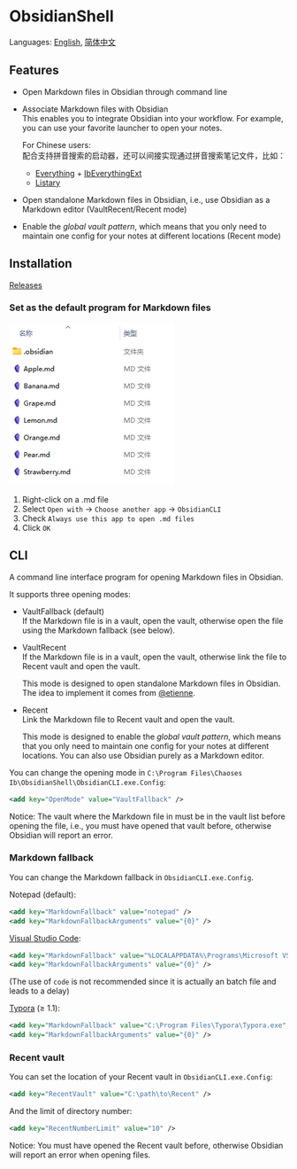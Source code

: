 # ObsidianShell
Languages: [English](README.md), [简体中文](README.zh-Hans.md)

## Features
- Open Markdown files in Obsidian through command line
- Associate Markdown files with Obsidian  
  This enables you to integrate Obsidian into your workflow. For example, you can use your favorite launcher to open your notes.
  
  For Chinese users:  
  配合支持拼音搜索的启动器，还可以间接实现通过拼音搜索笔记文件，比如：
  - [Everything](https://www.voidtools.com/) + [IbEverythingExt](https://github.com/Chaoses-Ib/IbEverythingExt)
  - [Listary](https://www.listarypro.com/)

- Open standalone Markdown files in Obsidian, i.e., use Obsidian as a Markdown editor (VaultRecent/Recent mode)
- Enable the *global vault pattern*, which means that you only need to maintain one config for your notes at different locations (Recent mode)


## Installation
[Releases](https://github.com/Chaoses-Ib/ObsidianShell/releases)

### Set as the default program for Markdown files
![](images/File%20list.png)

1. Right-click on a .md file
2. Select `Open with` → `Choose another app` → `ObsidianCLI`
3. Check `Always use this app to open .md files`
4. Click `OK`


## CLI
A command line interface program for opening Markdown files in Obsidian.

It supports three opening modes:
- VaultFallback (default)  
  If the Markdown file is in a vault, open the vault, otherwise open the file using the Markdown fallback (see below).
- VaultRecent  
  If the Markdown file is in a vault, open the vault, otherwise link the file to Recent vault and open the vault.

  This mode is designed to open standalone Markdown files in Obsidian. The idea to implement it comes from [@etienne](https://forum.obsidian.md/t/open-and-edit-standalone-markdown-files/14977).
- Recent  
  Link the Markdown file to Recent vault and open the vault.

  This mode is designed to enable the *global vault pattern*, which means that you only need to maintain one config for your notes at different locations. You can also use Obsidian purely as a Markdown editor. 

You can change the opening mode in `C:\Program Files\Chaoses Ib\ObsidianShell\ObsidianCLI.exe.Config`:
```xml
<add key="OpenMode" value="VaultFallback" />
```

Notice: The vault where the Markdown file in must be in the vault list before opening the file, i.e., you must have opened that vault before, otherwise Obsidian will report an error.

### Markdown fallback
You can change the Markdown fallback in `ObsidianCLI.exe.Config`.

Notepad (default):
```xml
<add key="MarkdownFallback" value="notepad" />
<add key="MarkdownFallbackArguments" value="{0}" />
```

[Visual Studio Code](https://code.visualstudio.com/):
```xml
<add key="MarkdownFallback" value="%LOCALAPPDATA%\Programs\Microsoft VS Code\Code.exe" />
<add key="MarkdownFallbackArguments" value="{0}" />
```
(The use of `code` is not recommended since it is actually an batch file and leads to a delay)

[Typora](https://typora.io/) (≥ 1.1):
```xml
<add key="MarkdownFallback" value="C:\Program Files\Typora\Typora.exe" />
<add key="MarkdownFallbackArguments" value="{0}" />
```

### Recent vault
You can set the location of your Recent vault in `ObsidianCLI.exe.Config`:
```xml
<add key="RecentVault" value="C:\path\to\Recent" />
```
And the limit of directory number:
```xml
<add key="RecentNumberLimit" value="10" />
```

Notice: You must have opened the Recent vault before, otherwise Obsidian will report an error when opening files.